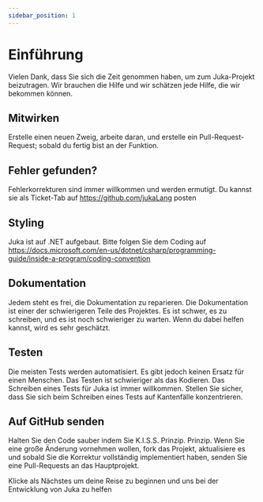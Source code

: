 ```yaml
---
sidebar_position: 1
---
```


# Einführung

Vielen Dank, dass Sie sich die Zeit genommen haben, um zum Juka-Projekt beizutragen. Wir brauchen die Hilfe und wir schätzen jede Hilfe, die wir bekommen können.


## Mitwirken
Erstelle einen neuen Zweig, arbeite daran, und erstelle ein Pull-Request-Request; sobald du fertig bist an der Funktion.


## Fehler gefunden?
Fehlerkorrekturen sind immer willkommen und werden ermutigt. Du kannst sie als Ticket-Tab auf https://github.com/jukaLang posten


## Styling
Juka ist auf .NET aufgebaut. Bitte folgen Sie dem Coding auf https://docs.microsoft.com/en-us/dotnet/csharp/programming-guide/inside-a-program/coding-convention


## Dokumentation
Jedem steht es frei, die Dokumentation zu reparieren. Die Dokumentation ist einer der schwierigeren Teile des Projektes. Es ist schwer, es zu schreiben, und es ist noch schwieriger zu warten. Wenn du dabei helfen kannst, wird es sehr geschätzt.

## Testen
Die meisten Tests werden automatisiert. Es gibt jedoch keinen Ersatz für einen Menschen. Das Testen ist schwieriger als das Kodieren. Das Schreiben eines Tests für Juka ist immer willkommen. Stellen Sie sicher, dass Sie sich beim Schreiben eines Tests auf Kantenfälle konzentrieren.

## Auf GitHub senden
Halten Sie den Code sauber indem Sie K.I.S.S. Prinzip. Prinzip. Wenn Sie eine große Änderung vornehmen wollen, fork das Projekt, aktualisiere es und sobald Sie die Korrektur vollständig implementiert haben, senden Sie eine Pull-Requests an das Hauptprojekt.


Klicke als Nächstes um deine Reise zu beginnen und uns bei der Entwicklung von Juka zu helfen